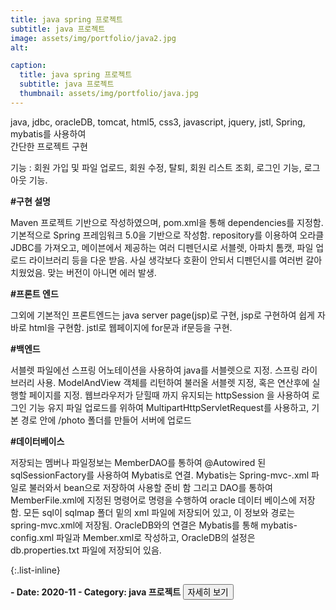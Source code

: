 ```yaml
---
title: java spring 프로젝트
subtitle: java 프로젝트
image: assets/img/portfolio/java2.jpg
alt: 

caption:
  title: java spring 프로젝트
  subtitle: java 프로젝트
  thumbnail: assets/img/portfolio/java.jpg
---
```


java, jdbc, oracleDB, tomcat, html5, css3, javascript, jquery, jstl, Spring, mybatis를 사용하여<br>
간단한 프로젝트 구현<br>

기능 : 회원 가입 및 파일 업로드, 회원 수정, 탈퇴, 회원 리스트 조회, 로그인 기능, 로그아웃 기능. 


<B>#구현 설명</B>

Maven 프로젝트 기반으로 작성하였으며, pom.xml을 통해 dependencies를 지정함. 기본적으로 Spring 프레임워크 5.0을 기반으로 작성함.
repository를 이용하여 오라클 JDBC를 가져오고, 메이븐에서 제공하는 여러 디펜던시로 서블렛, 아파치 톰캣, 파일 업로드 라이브러리 등을 다운 받음.
사실 생각보다 호환이 안되서 디펜던시를 여러번 갈아치웠었음. 맞는 버전이 아니면 에러 발생.   

<B>#프론트 엔드</B>

그외에 기본적인 프론트엔드는 java server page(jsp)로 구현, jsp로 구현하여 쉽게 자바로 html을 구현함. jstl로 웹페이지에 for문과 if문등을 구현.

<B>#백엔드</B>

서블렛 파일에선 스프링 어노테이션을 사용하여 java를 서블렛으로 지정. 스프링 라이브러리 사용. 
ModelAndView 객체를 리턴하여 불러올 서블렛 지정, 혹은 연산후에 실행할 페이지를 지정. 
웹브라우저가 닫힐때 까지 유지되는 httpSession 을 사용하여 로그인 기능 유지 파일 업로드를 위하여 MultipartHttpServletRequest를 사용하고, 
기본 경로 안에 /photo 폴더를 만들어 서버에 업로드

<B>#데이터베이스</B>

저장되는 멤버나 파일정보는 MemberDAO를 통하여 @Autowired 된 sqlSessionFactory를 사용하여 Mybatis로 연결. 
Mybatis는 Spring-mvc-.xml 파일로 불러와서 bean으로 저장하여 사용할 준비 함 그리고 DAO를 통하여 MemberFile.xml에 
지정된 명령어로 명령을 수행하여 oracle 데이터 베이스에 저장함. 모든 sql이 sqlmap 폴더 밑의 xml 파일에 저장되어 있고, 
이 정보와 경로는 spring-mvc.xml에 저장됨. OracleDB와의 연결은 Mybatis를 통해 mybatis-config.xml 파일과 Member.xml로 작성하고, 
OracleDB의 설정은 db.properties.txt 파일에 저장되어 있음.

{:.list-inline}

<B>
- Date: 2020-11 
- Category: java 프로젝트
</B>
<button class="btn btn-primary" type="button" onclick="window.open('https://github.com/GeunWoo-Lee/Spring_miniproject.git')">자세히 보기</button>

